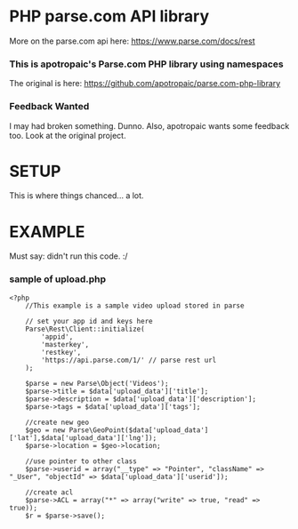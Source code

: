 PHP parse.com API library
===========================
More on the parse.com api here: https://www.parse.com/docs/rest

### This is apotropaic's Parse.com PHP library using namespaces ###
The original is here: https://github.com/apotropaic/parse.com-php-library

### Feedback Wanted ###

I may had broken something. Dunno. Also, apotropaic wants some feedback too. Look at the original project.


SETUP
=========================

This is where things chanced... a lot.

EXAMPLE
=========================

Must say: didn't run this code. :/

### sample of upload.php ###

```
<?php
    //This example is a sample video upload stored in parse

    // set your app id and keys here
    Parse\Rest\Client::initialize(
        'appid',
        'masterkey',
        'restkey',
        'https://api.parse.com/1/' // parse rest url
    );

    $parse = new Parse\Object('Videos');
    $parse->title = $data['upload_data']['title'];
    $parse->description = $data['upload_data']['description'];
    $parse->tags = $data['upload_data']['tags'];

    //create new geo
    $geo = new Parse\GeoPoint($data['upload_data']['lat'],$data['upload_data']['lng']);
    $parse->location = $geo->location;

    //use pointer to other class
    $parse->userid = array("__type" => "Pointer", "className" => "_User", "objectId" => $data['upload_data']['userid']);

    //create acl
    $parse->ACL = array("*" => array("write" => true, "read" => true));
    $r = $parse->save();

```
